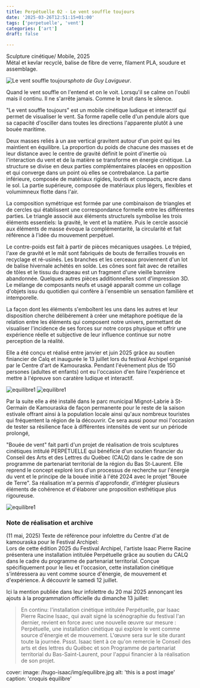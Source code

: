 ```yaml
---
title: Perpétuelle 02 - Le vent souffle toujours
date: '2025-03-26T12:51:15+01:00'
tags: ['perpetuelle', 'vent']
categories: ['art']
draft: false

--- 
```

Sculpture cinétique/ Mobile, 2025    
Métal et kevlar recyclé, balise de fibre de verre, filament PLA, soudure et assemblage.

![Le vent souffle toujours](/hugo-isaac/img/bouee1.jpg)*photo de Guy Lavigueur*.  

Quand le vent souffle on l'entend et on le voit. Lorsqu'il se calme on l'oubli mais il continu. Il ne s'arrête jamais. Comme le bruit dans le silence. 

"Le vent souffle toujours" est un mobile cinétique ludique et interactif qui permet de visualiser le vent. Sa forme rapelle celle d'un pendule alors que sa capacité d'osciller dans toutes les directions l'apparente plutôt à une bouée maritime.   

Deux masses reliés à un axe vertical gravitent autour d'un point qui les maintient en équilibre. La proportion du poids de chacune des masses et de leur distance avec le centre de gravité définit le point d'inertie où l'interaction du vent et de la matière se transforme en énergie cinétique. La structure se divise en deux parties complémentaires placées en opposition et qui converge dans un point où elles se contrebalance. La partie inférieure, composée de matériaux rigides, lourds et compacts, ancre dans le sol. La partie supérieure, composée de matériaux plus légers, flexibles et volumimneux flotte dans l'air. 

La composition symétrique est formée par une combinaison de triangles et de cercles qui établissent une correspondance formelle entre les différentes parties. Le triangle associé aux éléments structurels symbolise les trois éléments essentiels: la gravité, le vent et la matière. Puis le cercle associé aux éléments de masse évoque la complémentarité, la circularité et fait référence à l'idée du mouvement perpétuel.

Le contre-poids est fait à partir de pièces mécaniques usagées. Le trépied, l'axe de gravité et le mât sont fabriqués de bouts de ferrailles trouvés en recyclage et ré-usinés. Les branches et les cerceaux proviennent d'un lot de balise hivernale achétés en solde. Les cônes sont fait avec de retailles de tôles et le tissu du drapeau est un fragment d'une vieille bannière abandonnée. Quelques autres pièces additionnelles sont d'impression 3D. 
Le mélange de composants neufs et usagé apparaît comme un collage d'objets issu du quotidien qui confère à l'ensemble un sensation familière et intemporelle.  

La façon dont les éléments s'emboîtent les uns dans les autres et leur disposition cherche délibérement à créer une métaphore poétique de la relation entre les éléments qui composent notre univers, permettant de visualiser l'incidence de ses forces sur notre corps physique et offrir une expérience réelle et subjective de leur influence continue sur notre perception de la réalité.

Elle a été conçu et réalisé entre janvier et juin 2025 grâce au soutien finiancier de Calq et inaugurée le 13 juillet lors du festival Archipel organisé par le Centre d'art de Kamouraska. Pendant l'évènement plus de 150 persones (adultes et enfants) ont eu l'occasion d'en faire l'expérience et mettre à l'épreuve son caratère ludique et interactif.   

![equilibre1](/hugo-isaac/img/equilibre055.jpg)
![equilibre1](/hugo-isaac/img/equilibre001.jpg)  

Par la suite elle a été installé dans le parc municipal Mignot-Labrie à St-Germain de Kamouraska de façon permanente pour le reste de la saison estivale offrant ainsi à la population locale ainsi qu'aux nombreux touristes qui fréquentent la région de la découvrir. Ce sera aussi poour moi l'occasion de tester sa résilience face à différentes intensités de vent sur un période prolongé, 

"Bouée de vent" fait parti d'un projet de réalisation de trois sculptures cinétiques intitulé PERPÉTUELLE qui bénéficie d'un soutien financier du Conseil des Arts et des Lettres du Québec (CALQ) dans le cadre de son programme de partenariat territorial de la région du Bas St-Laurent. Elle reprend le concept exploré lors d'un processus de recherche sur l'énergie du vent et le principe de la bouée initié à l'été 2024 avec le projet "Bouée de Terre". Sa réalisation m'a permis d'approfondir, d'intégrer plusieurs éléments de cohérence et d'élaborer une proposition esthétique plus rigoureuse. 

![equilibre1](/hugo-isaac/img/equilibre046.jpg)

### Note de réalisation et archive 

(11 mai, 2025)
Texte de référence pour infolettre du Centre d'at de kamouraska pour le Festival Archipel:   
Lors de cette édition 2025 du Festival Archipel, l'artiste Isaac Pierre Racine présentera une installation intitulée Perpétuelle grâce au soutien du CALQ dans le cadre du programme de partenariat territorial. Conçue spécifiquement pour le lieu et l'occasion, cette installation cinétique s'intéressera au vent comme source d'énergie, de mouvement et d'expérience. À découvrir le samedi 12 juillet. 

Ici la mention publiée dans leur infolettre du 20 mai 2025 annonçant les ajouts à la programmation officielle du dimanche 13 juillet:   

> En continu: l'installation cinétique intitulée Perpétuelle, par Isaac Pierre Racine 
Isaac, qui avait signé la scénographie du festival l'an dernier, revient en force avec une nouvelle œuvre sur mesure : Perpétuelle, une installation cinétique qui explore le vent comme source d'énergie et de mouvement. L'œuvre sera sur le site durant toute la journée.
Pssst. Isaac tient à ce qu'on remercie le Conseil des arts et des lettres du Québec et son Programme de partenariat territorial du Bas-Saint-Laurent, pour l'appui financier à la réalisation de son projet. 

cover:
    image: /hugo-isaac/img/equilibre.jpg
    alt: 'this is a post image'
    caption: 'croquis équilibre'